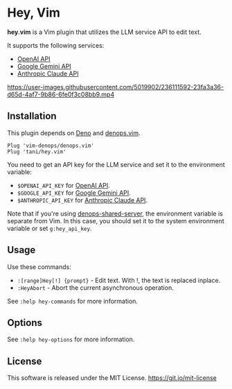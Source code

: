# Hey, Vim

**hey.vim** is a Vim plugin that utilizes the LLM service API to edit text.

It supports the following services:

- [OpenAI API][]
- [Google Gemini API][]
- [Anthropic Claude API][]

[OpenAI API]: https://openai.com/index/openai-api/
[Google Gemini API]: https://ai.google.dev/gemini-api
[Anthropic Claude API]: https://www.anthropic.com/api

https://user-images.githubusercontent.com/5019902/236111592-23fa3a36-d65d-4af7-9b86-6fe0f3c08bb9.mp4


## Installation

This plugin depends on [Deno][] and [denops.vim][].

[Deno]: https://deno.com/
[denops.vim]: https://github.com/vim-denops/denops.vim

```vim
Plug 'vim-denops/denops.vim'
Plug 'tani/hey.vim'
```

You need to get an API key for the LLM service and set it to the environment
variable:

- `$OPENAI_API_KEY` for [OpenAI API][].
- `$GOOGLE_API_KEY` for [Google Gemini API][].
- `$ANTHROPIC_API_KEY` for [Anthropic Claude API][].

Note that if you're using [denops-shared-server][], the environment variable is
separate from Vim. In this case, you should set it to the system environment
variable or set `g:hey_api_key`.

[denops-shared-server]: https://github.com/vim-denops/denops-shared-server.vim


## Usage

Use these commands:

- `:[range]Hey[!] {prompt}` - Edit text. With !, the text is replaced inplace.
- `:HeyAbort` - Abort the current asynchronous operation.

See `:help hey-commands` for more information.


## Options

See `:help hey-options` for more information.


## License

This software is released under the MIT License. https://git.io/mit-license
